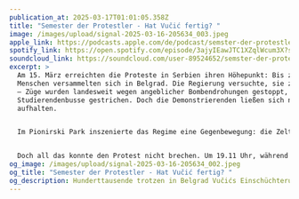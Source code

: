 ```yaml
---
publication_at: 2025-03-17T01:01:05.358Z
title: "Semester der Protestler - Hat Vučić fertig? "
image: /images/upload/signal-2025-03-16-205634_003.jpeg
apple_link: https://podcasts.apple.com/de/podcast/semster-der-protestler-hat-vu%C4%8Di%C4%87-fertig/id1170436903?i=1000699433174
spotify_link: https://open.spotify.com/episode/3ajyIEawJTC1XZqlWcum3X?si=54d6620037fc4c68
soundcloud_link: https://soundcloud.com/user-89524652/semster-der-protestler-hat-vucic-fertig?utm_source=clipboard&utm_medium=text&utm_campaign=social_sharing&si=7c105bbe7dea4729ae177cc9fa78c60d
excerpt: >
  Am 15. März erreichten die Proteste in Serbien ihren Höhepunkt: Bis zu 325.000
  Menschen versammelten sich in Belgrad. Die Regierung versuchte, sie zu stoppen
  – Züge wurden landesweit wegen angeblicher Bombendrohungen gestoppt, viele
  Studierendenbusse gestrichen. Doch die Demonstrierenden ließen sich nicht
  aufhalten.


  Im Pionirski Park inszenierte das Regime eine Gegenbewegung: die Zeltstadt „Ćacilend“. Angeblich von Studierenden organisiert, war sie in Wahrheit mit bezahlten Regimetreuen, maskierten Männern und Kriegsveteranen besetzt. Dort gab es kostenlose Getränke, Spanferkel und Geld – eine plumpe Inszenierung, um Vučićs Rückhalt zu suggerieren.


  Doch all das konnte den Protest nicht brechen. Um 19.11 Uhr, während einer Schweigeminute, brach plötzlich Panik aus. Menschen flohen in Seitengassen, suchten Schutz in Hauseingängen. Experten vermuten den Einsatz einer Schallkanone – eine Technologie, die Massen mit extremen Frequenzen in Angst versetzt. Die Regierung dementierte, doch der Verdacht bleibt. Krsto war vor Ort und berichtet.
og_image: /images/upload/signal-2025-03-16-205634_002.jpeg
og_title: "Semester der Protestler - Hat Vučić fertig? "
og_description: Hunderttausende trotzen in Belgrad Vučićs Einschüchterungen
---
```

